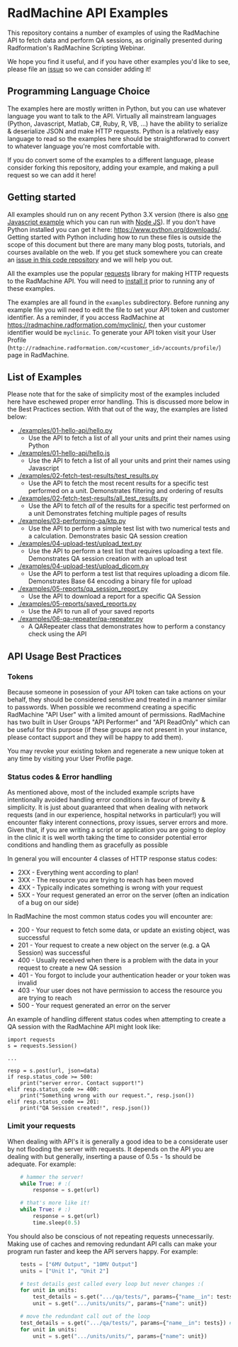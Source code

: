 # RadMachine API Examples

This repository contains a number of examples of using the RadMachine API to
fetch data and perform QA sessions, as originally presented during
Radformation's RadMachine Scripting Webinar.

We hope you find it useful, and if you have other examples you'd like to see,
please file an
[issue](https://github.com/Radformation/radmachine-api-examples/issues) so
we can consider adding it!

## Programming Language Choice

The examples here are mostly written in Python, but you can use whatever
language you want to talk to the API.  Virtually all mainstream languages
(Python, Javascript, Matlab, C#, Ruby, R, VB, ...) have the ability to
serialize & deserialize JSON and make HTTP requests.  Python is a relatively
easy language to read so the examples here should be straightforwrad to convert
to whatever language you're most comfortable with.

If you do convert some of the examples to a different language, please consider
forking this repository, adding your example, and making a pull request so we
can add it here!

## Getting started

All examples should run on any recent Python 3.X version (there is also [one
Javascript example](./examples/01-hello-api/hello.js) which you can run
with [Node JS](https://nodejs.org/en)).  If you don't have Python installed
you can get it here: https://www.python.org/downloads/. Getting started with
Python including how to run these files is outside the scope of this document
but there are many many blog posts, tutorials, and courses available on the
web.  If you get stuck somewhere you can create an [issue in this code
repository](https://github.com/Radformation/radmachine-api-examples/issues) and
we will help you out.

All the examples use the popular
[requests](https://requests.readthedocs.io/en/latest/) library for making HTTP
requests to the RadMachine API.  You will need to [install
it](https://requests.readthedocs.io/en/latest/user/install/#install) prior to
running any of these examples.

The examples are all found in the `examples` subdirectory.  Before running any
example file you will need to edit the file to set your API token and customer
identifier. As a reminder, if you access RadMachine at
https://radmachine.radformation.com/myclinic/, then your customer identifier
would be `myclinic`.  To generate your API token visit your User Profile
(`http://radmachine.radformation.com/<customer_id>/accounts/profile/`) page in
RadMachine.

## List of Examples

Please note that for the sake of simplicity most of the examples included here
have eschewed proper error handling.  This is discussed more below in the Best
Practices section.  With that out of the way, the examples are listed below:

* [./examples/01-hello-api/hello.py](./examples/01-hello-api/hello.py)
    * Use the API to fetch a list of all your units and print their names using Python
* [./examples/01-hello-api/hello.js](./examples/01-hello-api/hello.js)
    * Use the API to fetch a list of all your units and print their names using Javascript
* [./examples/02-fetch-test-results/test_results.py](./examples/02-fetch-test-results/test_results.py)
    * Use the API to fetch the most recent results for a specific test performed on a unit.
      Demonstrates filtering and ordering of results
* [./examples/02-fetch-test-results/all_test_results.py](./examples/02-fetch-test-results/all_test_results.py)
    * Use the API to fetch *all* of the results for a specific test performed on a unit
      Demonstrates fetching multiple pages of results
* [./examples/03-performing-qa/ktp.py](./examples/03-performing-qa/ktp.py)
    * Use the API to perform a simple test list with two numerical tests and a calculation.
      Demonstrates basic QA session creation
* [./examples/04-upload-test/upload_text.py](./examples/04-upload-test/upload_text.py)
    * Use the API to perform a test list that requires uploading a text file.
      Demonstrates QA session creation with an upload test
* [./examples/04-upload-test/upload_dicom.py](./examples/04-upload-test/upload_dicom.py)
    * Use the API to perform a test list that requires uploading a dicom file.
      Demonstrates Base 64 encoding a binary file for upload
* [./examples/05-reports/qa_session_report.py](./examples/05-reports/qa_session_report.py)
    * Use the API to download a report for a specific QA Session
* [./examples/05-reports/saved_reports.py](./examples/05-reports/saved_reports.py)
    * Use the API to run all of your saved reports
* [./examples/06-qa-repeater/qa-repeater.py](./examples/06-qa-repeater/qarepeater.py)
    * A QARepeater class that demonstrates how to perform a constancy check using the API


## API Usage Best Practices


### Tokens

Because someone in posession of your API token can take actions on your behalf,
they should be considered sensitive and treated in a manner similar to
passwords.  When possible we recommend creating a specific RadMachine "API User"
with a limited amount of permissions.  RadMachine has two built in User Groups
"API Performer" and "API ReadOnly" which can be useful for this purpose (if
these groups are not present in your instance, please contact support and they
will be happy to add them).

You may revoke your existing token and regenerate a new unique token at any
time by visiting your User Profile page.

### Status codes & Error handling

As mentioned above, most of the included example scripts have intentionally
avoided handling error conditions in favour of brevity & simplicity.  It is
just about guaranteed that when dealing with network requests (and in our
experience, hospital networks in particular!) you will encounter flaky
interent connections, proxy issues, server errors and more.  Given that, if you
are writing a script or application you are going to deploy in the clinic it is
well worth taking the time to consider potential error conditions and handling
them as gracefully as possible

In general you will encounter 4 classes of HTTP response status codes:

* 2XX - Everything went according to plan!
* 3XX - The resource you are trying to reach has been moved
* 4XX - Typically indicates something is wrong with your request
* 5XX - Your request generated an error on the server (often an indication of a bug on our side)

In RadMachine the most common status codes you will encounter are:

* 200 - Your request to fetch some data, or update an existing object, was successful
* 201 - Your request to create a new object on the server (e.g. a QA Session) was successful
* 400 - Usually received when there is a problem with the data in your request to create a new QA session
* 401 - You forgot to include your authentication header or your token was invalid
* 403 - Your user does not have permission to access the resource you are trying to reach
* 500 - Your request generated an error on the server

An example of handling different status codes when attempting to create a QA
session with the RadMachine API might look like:

```
import requests
s = requests.Session()

...

resp = s.post(url, json=data)
if resp.status_code >= 500:
    print("server error. Contact support!")
elif resp.status_code >= 400:
    print("Something wrong with our request.", resp.json())
elif resp.status_code == 201:
    print("QA Session created!", resp.json())
```

### Limit your requests

When dealing with API's it is generally a good idea to be a considerate user by
not flooding the server with requests.  It depends on the API you are dealing
with but generally, inserting a pause of 0.5s - 1s should be adequate. For
example:

```python
    # hammer the server!
    while True: # :(
        response = s.get(url)

    # that's more like it!
    while True: # :)
        response = s.get(url)
        time.sleep(0.5)
```

You should also be conscious of not repeating requests unnecessarily.  Making
use of caches and removing redundant API calls can make your program run faster
and keep the API servers happy. For example:


```python
    tests = ["6MV Output", "10MV Output"]
    units = ["Unit 1", "Unit 2"]

    # test details gest called every loop but never changes :(
    for unit in units:
        test_details = s.get(".../qa/tests/", params={"name__in": tests}) # :(
        unit = s.get(".../units/units/", params={"name": unit})

    # move the redundant call out of the loop
    test_details = s.get(".../qa/tests/", params={"name__in": tests}) # :)
    for unit in units:
        unit = s.get(".../units/units/", params={"name": unit})

```
